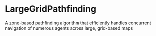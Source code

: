 # LargeGridPathfinding
 A zone-based pathfinding algorithm that efficiently handles concurrent navigation of numerous agents across large, grid-based maps
